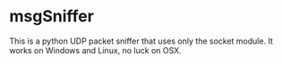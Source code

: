 # msgSniffer

This is a python UDP packet sniffer that uses only the socket module.  It works on Windows and Linux, no luck on OSX.
